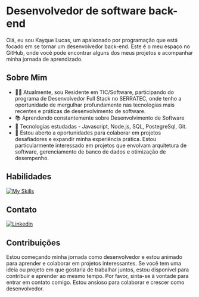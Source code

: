 # Desenvolvedor de software back-end

Olá, eu sou Kayque Lucas, um apaixonado por programação que está focado em se tornar um desenvolvedor back-end. Este é o meu espaço no GitHub, onde você pode encontrar alguns dos meus projetos e acompanhar minha jornada de aprendizado.

## Sobre Mim

- 👨‍💻 Atualmente, sou Residente em TIC/Software, participando do programa de Desenvolvedor Full Stack no SERRATEC, onde tenho a oportunidade de mergulhar profundamente nas tecnologias mais recentes e práticas de desenvolvimento de software.
- 📚 Aprendendo constantemente sobre Desenvolvimento de Software
- 🌱 Tecnologias estudadas - Javascript, Node.js, SQL, PostegreSql, Git.
- 💼 Estou aberto a oportunidades para colaborar em projetos desafiadores e expandir minha experiência prática. Estou particularmente interessado em projetos que envolvam arquitetura de software, gerenciamento de banco de dados e otimização de desempenho.
## Habilidades

[![My Skills](https://skillicons.dev/icons?i=js,nodejs,express,postgres,git,github,java&theme=dark)](https://skillicons.dev)

## Contato

   [![Linkedin](https://skillicons.dev/icons?i=linkedin&theme=dark)](https://www.linkedin.com/in/kayque-lucas-dev/)

## Contribuições

Estou começando minha jornada como desenvolvedor e estou animado para aprender e colaborar em projetos interessantes. Se você tem uma ideia ou projeto em que gostaria de trabalhar juntos, estou disponível para contribuir e aprender ao mesmo tempo. Por favor, sinta-se à vontade para entrar em contato comigo. Estou ansioso para colaborar e crescer como desenvolvedor.
